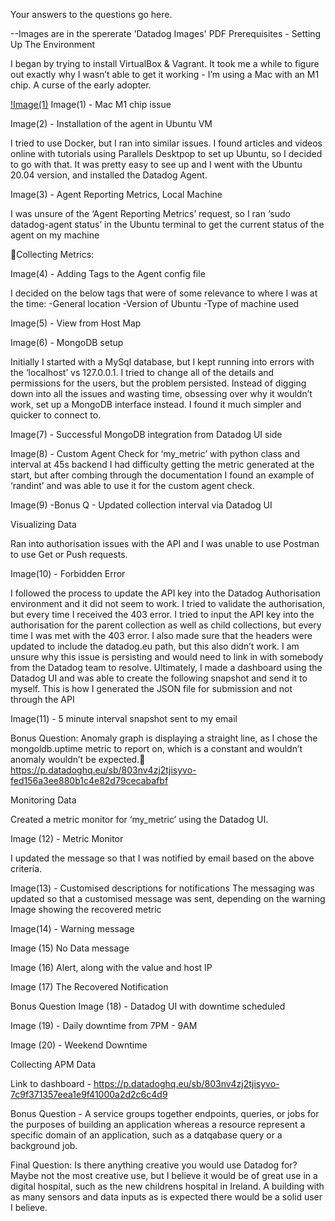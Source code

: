 Your answers to the questions go here.

--Images are in the spererate 'Datadog Images' PDF
Prerequisites - Setting Up The Environment

I began by trying to install VirtualBox & Vagrant. It took me a while to figure out exactly why I wasn’t able to get it working - I’m using a Mac with an M1 chip. A curse of the early adopter.

[!Image(1)](Image(1).png)
Image(1) - Mac M1 chip issue

Image(2) - Installation of the agent in Ubuntu VM

I tried to use Docker, but I ran into similar issues. I found articles and videos online with tutorials using Parallels Desktpop to set up Ubuntu, so I decided to go with that. It was pretty easy to see up and I went with the Ubuntu 20.04 version, and installed the Datadog Agent.

Image(3) - Agent Reporting Metrics, Local Machine

I was unsure of the ‘Agent Reporting Metrics’ request, so I ran ‘sudo datadog-agent status’ in the Ubuntu terminal to get the current status of the agent on my machine

Collecting Metrics:

Image(4) - Adding Tags to the Agent config file

I decided on the below tags that were of some relevance to where I was at the time:
-General location
-Version of Ubuntu 
-Type of machine used

Image(5) - View from Host Map

Image(6) - MongoDB setup

Initially I started with a MySql database, but I kept running into errors with the ‘localhost’ vs 127.0.0.1. I tried to change all of the details and permissions for the users, but the problem persisted. Instead of digging down into all the issues and wasting time, obsessing over why it wouldn’t work, set up a MongoDB interface instead. I found it much simpler and quicker to connect to.

Image(7) - Successful MongoDB integration from Datadog UI side

Image(8) - Custom Agent Check for ‘my_metric’ with python class and interval at 45s backend
I had difficulty getting the metric generated at the start, but after combing through the documentation I found an example of ‘randint’ and was able to use it for the custom agent check.

Image(9) -Bonus Q - Updated collection interval via Datadog UI

Visualizing Data

Ran into authorisation issues with the API and I was unable to use Postman to use Get or Push requests.

Image(10) - Forbidden Error

I followed the process to update the API key into the Datadog Authorisation environment and it did not seem to work. 
I tried to validate the authorisation, but every time I received the 403 error. I tried to input the API key into the authorisation for the parent collection as well as child collections, but every time I was met with the 403 error.
I also made sure that the headers were updated to include the datadog.eu path, but this also didn’t work. I am unsure why this issue is persisting and would need to link in with somebody from the Datadog team to resolve.
Ultimately, I made a dashboard using the Datadog UI and was able to create the following snapshot and send it to myself. This is how I generated the JSON file for submission and not through the API

Image(11) - 5 minute interval snapshot sent to my email

Bonus Question: Anomaly graph is displaying a straight line, as I chose the mongoldb.uptime metric to report on, which is a constant and wouldn’t anomaly wouldn’t be expected.
https://p.datadoghq.eu/sb/803nv4zj2tjisyvo-fed156a3ee880b1c4e82d79cecabafbf

Monitoring Data

Created a metric monitor for ‘my_metric’ using the Datadog UI.

Image (12) - Metric Monitor

I updated the message so that I was notified by email based on the above criteria. 

Image(13) - Customised descriptions for notifications
The messaging was updated so that a customised message was sent, depending on the warning
Image showing the recovered metric

Image(14) - Warning message

Image (15) No Data message

Image (16)  Alert,  along with the value and host IP 

Image (17)  The Recovered Notification

Bonus Question
Image (18) - Datadog UI with downtime scheduled 

Image (19) - Daily downtime from 7PM - 9AM

Image (20) - Weekend Downtime

Collecting APM Data

Link to dashboard - https://p.datadoghq.eu/sb/803nv4zj2tjisyvo-7c9f371357eea1e9f41000a2d2c6c4d9

Bonus Question - A service groups together endpoints, queries, or jobs for the purposes of building an application whereas a resource represent a specific domain of an application, such as a datqabase query or a background job.

Final Question: Is there anything creative you would use Datadog for?
Maybe not the most creative use, but I believe it would be of great use in a digital hospital, such as the new childrens hospital in Ireland. A building with as many sensors and data inputs as is expected there would be a solid user I believe.
